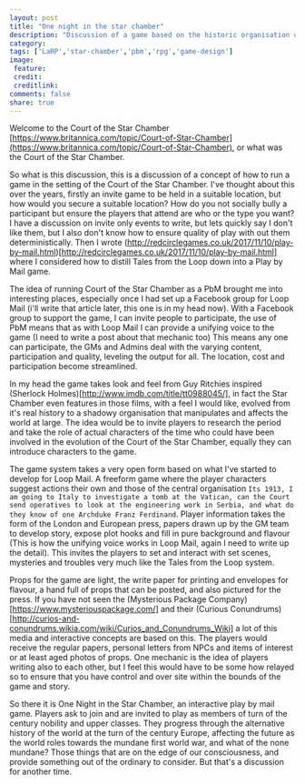 ```yaml
---
layout: post
title: "One night in the star chamber"
description: "Discussion of a game based on the historic organisation of the Star Chamber"
category:
tags: ['LaRP','star-chamber','pbm','rpg','game-design']
image:
 feature:
 credit:
 creditlink:
comments: false
share: true
---
```


Welcome to the Court of the Star Chamber [https://www.britannica.com/topic/Court-of-Star-Chamber](https://www.britannica.com/topic/Court-of-Star-Chamber), or what was the Court of the Star Chamber.

So what is this discussion, this is a discussion of a concept of how to run a game in the setting of the Court of the Star Chamber. I've thought about this over the years, firstly an invite game to be held in a suitable location, but how would you secure a suitable location? How do you not socially bully a participant but ensure the players that attend are who or the type you want? I have a discussion on invite only events to write, but lets quickly say I don't like them, but I also don't know how to ensure quality of play with out them deterministically. Then I wrote (http://redcirclegames.co.uk/2017/11/10/play-by-mail.html)[http://redcirclegames.co.uk/2017/11/10/play-by-mail.html] where I considered how to distill Tales from the Loop down into a Play by Mail game.

The idea of running Court of the Star Chamber as a PbM brought me into interesting places, especially once I had set up a Facebook group for Loop Mail (i'll write that article later, this one is in my head now). With a Facebook group to support the game, I can invite people to participate, the use of PbM means that as with Loop Mail I can provide a unifying voice to the game (I need to write a post about that mechanic too)
This means any one can participate, the GMs and Admins deal with the varying content, participation and quality, leveling the output for all. The location, cost and participation become streamlined.

In my head the game takes look and feel from Guy Ritchies inspired (Sherlock Holmes)[http://www.imdb.com/title/tt0988045/], in fact the Star Chamber even features in those films, with a feel I would like, evolved from it's real history to a shadowy organisation that manipulates and affects the world at large. The idea would be to invite players to research the period and take the role of actual characters of the time who could have been involved in the evolution of the Court of the Star Chamber, equally they can introduce characters to the game.

The game system takes a very open form based on what I've started to develop for Loop Mail. A freeform game where the player characters suggest actions their own and those of the central organisation `Its 1913, I am going to Italy to investigate a tomb at the Vatican, can the Court send operatives to look at the engineering work in Serbia, and what do they know of one Archduke Franz Ferdinand`. Player information takes the form of the London and European press, papers drawn up by the GM team to develop story, expose plot hooks and fill in pure background and flavour (This is how the unifying voice works in Loop Mail, again I need to write up the detail).
This invites the players to set and interact with set scenes, mysteries and troubles very much like the Tales from the Loop system.

Props for the game are light, the write paper for printing and envelopes for flavour, a hand full of props that can be posted, and also pictured for the press. If you have not seen the (Mysterious Package Company)[https://www.mysteriouspackage.com/] and their (Curious Conundrums)[http://curios-and-conundrums.wikia.com/wiki/Curios_and_Conundrums_Wiki] a lot of this media and interactive concepts are based on this. The players would receive the regular papers, personal letters from NPCs and items of interest or at least aged photos of props. One mechanic is the idea of players writing also to each other, but I feel this would have to be some how relayed so to ensure that you have control and over site within the bounds of the game and story.

So there it is One Night in the Star Chamber, an interactive play by mail game. Players ask to join and are invited to play as members of turn of the century nobility and upper classes. They progress through the alternative history of the world at the turn of the century Europe, affecting the future as the world roles towards the mundane first world war, and what of the none mundane? Those things that are on the edge of our consciousness, and provide something out of the ordinary to consider. But that's a discussion for another time.
